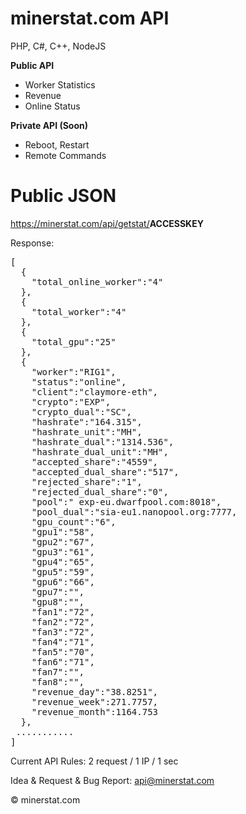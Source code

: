 # minerstat.com API
PHP, C#, C++, NodeJS

<b>Public API</b>

- Worker Statistics
- Revenue
- Online Status

<b>Private API (Soon)</b>

- Reboot, Restart
- Remote Commands

# Public JSON

https://minerstat.com/api/getstat/<b>ACCESSKEY</b>

Response:

<pre>
[  
  {  
    "total_online_worker":"4"
  },
  {  
    "total_worker":"4"
  },
  {  
    "total_gpu":"25"
  },
  {  
    "worker":"RIG1",
    "status":"online",
    "client":"claymore-eth",
    "crypto":"EXP",
    "crypto_dual":"SC",
    "hashrate":"164.315",
    "hashrate_unit":"MH",
    "hashrate_dual":"1314.536",
    "hashrate_dual_unit":"MH",
    "accepted_share":"4559",
    "accepted_dual_share":"517",
    "rejected_share":"1",
    "rejected_dual_share":"0",
    "pool":" exp-eu.dwarfpool.com:8018",
    "pool_dual":"sia-eu1.nanopool.org:7777,
    "gpu_count":"6",
    "gpu1":"58",
    "gpu2":"67",
    "gpu3":"61",
    "gpu4":"65",
    "gpu5":"59",
    "gpu6":"66",
    "gpu7":"",
    "gpu8":"",
    "fan1":"72",
    "fan2":"72",
    "fan3":"72",
    "fan4":"71",
    "fan5":"70",
    "fan6":"71",
    "fan7":"",
    "fan8":"",
    "revenue_day":"38.8251",
    "revenue_week":271.7757,
    "revenue_month":1164.753
  },
 ...........
]
</pre>

Current API Rules: 2 request / 1 IP / 1 sec

Idea & Request & Bug Report: api@minerstat.com

© minerstat.com
